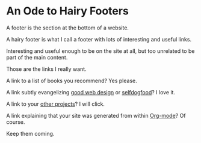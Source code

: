 
# An Ode to Hairy Footers

A footer is the section at the bottom of a website.

A hairy footer is what I call a footer with lots of interesting and
useful links.

Interesting and useful enough to be on the site at all, but too
unrelated to be part of the main content.

Those are the links I really want.

A link to a list of books you recommend? Yes please.

A link subtly evangelizing [good web design](https://brutalist-web.design/) or [selfdogfood](https://indieweb.org/selfdogfood)? I love it.

A link to your [other projects](https://liveineverynow.com)? I will click.

A link explaining that your site was generated from within [Org-mode](https://orgmode.org/)?
Of course.

Keep them coming.

